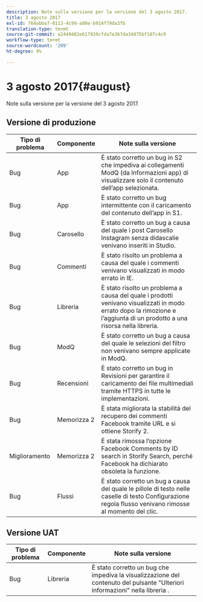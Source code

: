 ```yaml
---
description: Note sulla versione per la versione del 3 agosto 2017.
title: 3 agosto 2017
exl-id: 764abba7-0113-4c99-a80e-b914f79da3fb
translation-type: tm+mt
source-git-commit: a2449482e617939cfda7e367da34875bf187c4c9
workflow-type: tm+mt
source-wordcount: '209'
ht-degree: 9%

---
```


# 3 agosto 2017{#august}

Note sulla versione per la versione del 3 agosto 2017.

## Versione di produzione

| **Tipo di problema** | **Componente** | **Note sulla versione** |
|---|---|---|
| Bug | App | È stato corretto un bug in S2 che impediva ai collegamenti ModQ (da Informazioni app) di visualizzare solo il contenuto dell’app selezionata. |
| Bug | App | È stato corretto un bug intermittente con il caricamento del contenuto dell’app in S1. |
| Bug | Carosello | È stato corretto un bug a causa del quale i post Carosello Instagram senza didascalie venivano inseriti in Studio. |
| Bug | Commenti | È stato risolto un problema a causa del quale i commenti venivano visualizzati in modo errato in IE. |
| Bug | Libreria | È stato risolto un problema a causa del quale i prodotti venivano visualizzati in modo errato dopo la rimozione e l’aggiunta di un prodotto a una risorsa nella libreria. |
| Bug | ModQ | È stato corretto un bug a causa del quale le selezioni del filtro non venivano sempre applicate in ModQ. |
| Bug | Recensioni | È stato corretto un bug in Revisioni per garantire il caricamento dei file multimediali tramite HTTPS in tutte le implementazioni. |
| Bug | Memorizza 2 | È stata migliorata la stabilità del recupero dei commenti Facebook tramite URL e si ottiene Storify 2. |
| Miglioramento | Memorizza 2 | È stata rimossa l’opzione Facebook Comments by ID search in Storify Search, perché Facebook ha dichiarato obsoleta la funzione. |
| Bug | Flussi | È stato corretto un bug a causa del quale le pillole di testo nelle caselle di testo Configurazione regola flusso venivano rimosse al momento del clic. |

## Versione UAT

| **Tipo di problema** | **Componente** | **Note sulla versione** |
|---|---|---|
| Bug | Libreria | È stato corretto un bug che impediva la visualizzazione del contenuto del pulsante &quot;Ulteriori informazioni&quot; nella libreria . |
